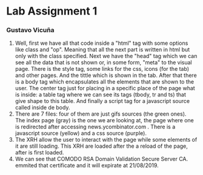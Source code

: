 # Lab Assignment 1
### Gustavo Vicuña
1. 	Well, first we have all that code inside a "html" tag with some options like class and "op". Meaning that all the next part is written  in html but only with the class specified.
	Next we have the "head" tag which we can see all the data that is not shown or, in some form, "meta" to the visual page. There is the style tag, some links for the css, icons (for the tab) and other pages. And the tittle which is shown in the tab.
	After that there is a body tag which encapsulates all the elements that are shown to the user. The center tag just for placing in a specific place of the page what is inside: a table tag where we can see its tags (tbody, tr and ts) that give shape to this table. And finally a script tag for a javascript source called inside de body.
2.	There are 7 files: four of them are just gifs sources (the green ones). The index page (gray) is the one we are looking at, the page where one is redirected after accessing news.ycombinator.com . There is a javascript source (yellow) and a css source (purple).
3.	The XRH allow the user to interact with the page while some elements of it are still loading. This XRH are loaded after the a reload of the page, after is first loaded.
4.	We can see that COMODO RSA Domain Validation Secure Server CA. emmited that certificate and it will expirate at 21/08/2019.
